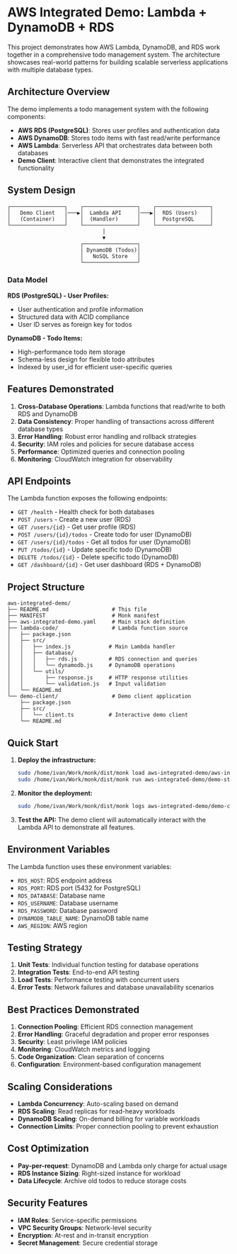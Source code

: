 # AWS Integrated Demo: Lambda + DynamoDB + RDS

This project demonstrates how AWS Lambda, DynamoDB, and RDS work together in a comprehensive todo management system. The architecture showcases real-world patterns for building scalable serverless applications with multiple database types.

## Architecture Overview

The demo implements a todo management system with the following components:

- **AWS RDS (PostgreSQL)**: Stores user profiles and authentication data
- **AWS DynamoDB**: Stores todo items with fast read/write performance
- **AWS Lambda**: Serverless API that orchestrates data between both databases
- **Demo Client**: Interactive client that demonstrates the integrated functionality

## System Design

```
┌─────────────────┐    ┌─────────────────┐    ┌─────────────────┐
│   Demo Client   │───▶│  Lambda API     │───▶│  RDS (Users)    │
│   (Container)   │    │  (Handler)      │    │  PostgreSQL     │
└─────────────────┘    └─────────────────┘    └─────────────────┘
                              │
                              ▼
                       ┌─────────────────┐
                       │ DynamoDB (Todos)│
                       │   NoSQL Store   │
                       └─────────────────┘
```

### Data Model

**RDS (PostgreSQL) - User Profiles:**
- User authentication and profile information
- Structured data with ACID compliance
- User ID serves as foreign key for todos

**DynamoDB - Todo Items:**
- High-performance todo item storage
- Schema-less design for flexible todo attributes
- Indexed by user_id for efficient user-specific queries

## Features Demonstrated

1. **Cross-Database Operations**: Lambda functions that read/write to both RDS and DynamoDB
2. **Data Consistency**: Proper handling of transactions across different database types
3. **Error Handling**: Robust error handling and rollback strategies
4. **Security**: IAM roles and policies for secure database access
5. **Performance**: Optimized queries and connection pooling
6. **Monitoring**: CloudWatch integration for observability

## API Endpoints

The Lambda function exposes the following endpoints:

- `GET /health` - Health check for both databases
- `POST /users` - Create a new user (RDS)
- `GET /users/{id}` - Get user profile (RDS)
- `POST /users/{id}/todos` - Create todo for user (DynamoDB)
- `GET /users/{id}/todos` - Get all todos for user (DynamoDB)
- `PUT /todos/{id}` - Update specific todo (DynamoDB)
- `DELETE /todos/{id}` - Delete specific todo (DynamoDB)
- `GET /dashboard/{id}` - Get user dashboard (RDS + DynamoDB)

## Project Structure

```
aws-integrated-demo/
├── README.md                    # This file
├── MANIFEST                     # Monk manifest
├── aws-integrated-demo.yaml     # Main stack definition
├── lambda-code/                 # Lambda function source
│   ├── package.json
│   ├── src/
│   │   ├── index.js            # Main Lambda handler
│   │   ├── database/
│   │   │   ├── rds.js          # RDS connection and queries
│   │   │   └── dynamodb.js     # DynamoDB operations
│   │   └── utils/
│   │       ├── response.js     # HTTP response utilities
│   │       └── validation.js   # Input validation
│   └── README.md
└── demo-client/                 # Demo client application
    ├── package.json
    ├── src/
    │   └── client.ts           # Interactive demo client
    └── README.md
```

## Quick Start

1. **Deploy the infrastructure:**
   ```bash
   sudo /home/ivan/Work/monk/dist/monk load aws-integrated-demo/aws-integrated-demo.yaml
   sudo /home/ivan/Work/monk/dist/monk run aws-integrated-demo/demo-stack
   ```

2. **Monitor the deployment:**
   ```bash
   sudo /home/ivan/Work/monk/dist/monk logs aws-integrated-demo/demo-client
   ```

3. **Test the API:**
   The demo client will automatically interact with the Lambda API to demonstrate all features.

## Environment Variables

The Lambda function uses these environment variables:

- `RDS_HOST`: RDS endpoint address
- `RDS_PORT`: RDS port (5432 for PostgreSQL)
- `RDS_DATABASE`: Database name
- `RDS_USERNAME`: Database username
- `RDS_PASSWORD`: Database password
- `DYNAMODB_TABLE_NAME`: DynamoDB table name
- `AWS_REGION`: AWS region

## Testing Strategy

1. **Unit Tests**: Individual function testing for database operations
2. **Integration Tests**: End-to-end API testing
3. **Load Tests**: Performance testing with concurrent users
4. **Error Tests**: Network failures and database unavailability scenarios

## Best Practices Demonstrated

1. **Connection Pooling**: Efficient RDS connection management
2. **Error Handling**: Graceful degradation and proper error responses
3. **Security**: Least privilege IAM policies
4. **Monitoring**: CloudWatch metrics and logging
5. **Code Organization**: Clean separation of concerns
6. **Configuration**: Environment-based configuration management

## Scaling Considerations

- **Lambda Concurrency**: Auto-scaling based on demand
- **RDS Scaling**: Read replicas for read-heavy workloads
- **DynamoDB Scaling**: On-demand billing for variable workloads
- **Connection Limits**: Proper connection pooling to prevent exhaustion

## Cost Optimization

- **Pay-per-request**: DynamoDB and Lambda only charge for actual usage
- **RDS Instance Sizing**: Right-sized instance for workload
- **Data Lifecycle**: Archive old todos to reduce storage costs

## Security Features

- **IAM Roles**: Service-specific permissions
- **VPC Security Groups**: Network-level security
- **Encryption**: At-rest and in-transit encryption
- **Secret Management**: Secure credential storage
